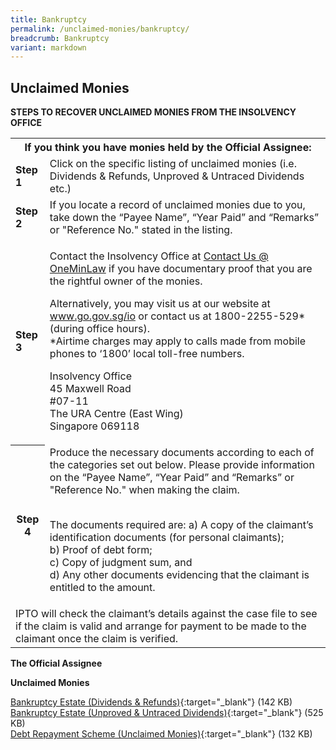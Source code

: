 ```yaml
---
title: Bankruptcy
permalink: /unclaimed-monies/bankruptcy/
breadcrumb: Bankruptcy
variant: markdown
---
```

Unclaimed Monies
---

**STEPS TO RECOVER UNCLAIMED MONIES FROM THE INSOLVENCY OFFICE**

<table>
  <tbody><tr>
    <th colspan="2">If you think you have monies held by the Official Assignee:</th>
  </tr>
  <tr>
    <td><b>Step 1</b></td>
    <td>Click on the specific listing of unclaimed monies (i.e. Dividends &amp; Refunds, Unproved &amp; Untraced Dividends etc.)</td>
  </tr>
  <tr>
    <td><b>Step 2</b></td>
    <td>If you locate a record of unclaimed monies due to you, take down the “Payee Name”, “Year Paid” and “Remarks” or "Reference No." stated in the listing.</td>
  </tr>
  <tr>
    <td><b>Step 3</b></td>
    <td>
      	
Contact the Insolvency Office at <a href="https://go.gov.sg/contactminlaw">Contact Us @ OneMinLaw</a> if you have documentary proof that you are the rightful owner of the monies.

Alternatively, you may visit us at our website at <a href="https://www.go.gov.sg/io/">www.go.gov.sg/io</a> or contact us at 1800-2255-529* (during office hours).<br>
*Airtime charges may apply to calls made from mobile phones to ‘1800’ local toll-free numbers.

Insolvency Office<br>
45 Maxwell Road<br>
#07-11<br>
The URA Centre (East Wing)<br>
Singapore 069118
    </td>
  </tr>
  <tr>
    <th>Step 4</th>
    <td>
      Produce the necessary documents according to each of the categories set out below. Please provide information on the “Payee Name”, “Year Paid” and “Remarks” or "Reference No." when making the claim.<br><br>
      
The documents required are:
a) A copy of the claimant’s identification documents (for personal claimants);<br>
b) Proof of debt form;<br>
c) Copy of judgment sum, and<br>
d) Any other documents evidencing that the claimant is entitled to the amount.
    </td>
  </tr>
  <tr>
    <td colspan="2">IPTO will check the claimant’s details against the case file to see if the claim is valid and arrange for payment to be made to the claimant once the claim is verified.</td>
  </tr>
</tbody></table>

**The Official Assignee**

**Unclaimed Monies**

[Bankruptcy Estate (Dividends &amp; Refunds)](/files/Bankruptcy_UnclaimedMonies_DividendsRefunds__Aug24_004_.pdf){:target="_blank"} (142 KB)<br>
[Bankruptcy Estate (Unproved &amp; Untraced Dividends)](/files/Bankruptcy_UnclaimedMonies_UnprovedandUntracedDividends_Mar24.pdf){:target="_blank"} (525 KB)<br>
[Debt Repayment Scheme (Unclaimed Monies)](/files/DebtRepaymentScheme_UnclaimedMonies_.pdf){:target="_blank"} (132 KB)